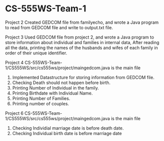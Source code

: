 # CS-555WS-Team-1

Project 2 
Created GEDCOM file from familyecho, and wrote a Java program to read  from GEDCOM file and write to output.txt file. 

Project 3
Used GEDCOM file from project 2, and wrote a Java program to store information about individual and families in internal data, After reading all the data, printing the names of the husbands and wifes of each family in order of their unique identifier. 

Project 4 
CS-555WS-Team-1/CS555WS/src/cs555ws/project/maingedcom.java is the main file
1. Implemented Datastructure for storing information from GEDCOM file.
2. Checking Death should not happen before birth.
3. Printing Number of Individual in the family.
4. Printing Birthdate with Individual Name.
5. Printing Number of Families.
6. Printing number of couples.

Project 6
CS-555WS-Team-1/CS555WS/src/cs555ws/project/maingedcom.java is the main file
1. Checking Individial marriage date is before death date.
2. Checking Individual birth date is before marriage date


